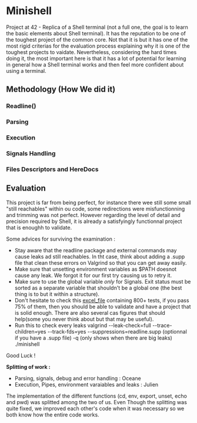 # Minishell
Project at 42 - Replica of a Shell terminal (not a full one, the goal is to learn the basic elements about Shell terminal). It has the reputation to be one of the toughest project of the common core. Not that it is but it has one of the most rigid criterias for the evaluation process explaining why it is one of the toughest projects to vaidate. Nevertheless, considering the hard times doing it, the most important here is that it has a lot of potential for learning in general how a Shell terminal works and then feel more confident about using a terminal.

## Methodology (How We did it)

### Readline()

### Parsing

### Execution

### Signals Handling

### Files Descriptors and HereDocs

## Evaluation
This project is far from being perfect, for instance there wee still some small "still reachables" within ou code, some redirections were misfunctionning and trimming was not perfect. However regarding the level of detail and precision required by Shell, it is already a satisfyingly functionnal project that is enoughh to validate.

Some advices for surviving the examination :
- Stay aware that the readline package and external commands may cause leaks ad still reachables. In tht case, think about adding a .supp file that clean these errors on Valgrind so that you can get away easily.
- Make sure that unsetting environment variables as $PATH doesnot cause any leak. We forgot it for our first try causing us to retry it.
- Make sure to use the global variable *only* for Signals. Exit status must be sorted as a separate variable that shouldn't be a global one (the best thing is to but it within a structure).
- Don't hesitate to check this [excel_file](https://docs.google.com/spreadsheets/d/1uJHQu0VPsjjBkR4hxOeCMEt3AOM1Hp_SmUzPFhAH-nA/edit?gid=0#gid=0) containing 800+ tests, if you pass 75% of them, then you should be able to validate and have a project that is solid enough. There are also several cas figures that should help(some you never think about but that may be useful).
- Run this to check every leaks valgrind --leak-check=full --trace-children=yes --track-fds=yes --suppressions=readline.supp (optionnal if you have a .supp file) -q (only shows when there are big leaks) ./minishell

Good Luck !

__Splitting of work :__
- Parsing, signals, debug and error handling : Oceane
- Execution, Pipes, environment varaiables and leaks : Julien

The implementation of the different functions (cd, env, export, unset, echo and pwd) was splitted among the two of us. Even Though the splitting was quite fixed, we improved each other's code when it was necessary so we both know how the entire code works.
